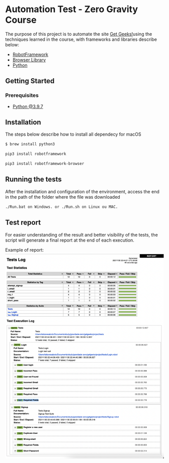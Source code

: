 # Automation Test - Zero Gravity Course 
The purpose of this project is to automate the site [Get Geeks!](https://getgeeks-tsaboto.herokuapp.com/)using the techniques learned in the course, with  frameworks and libraries describe below: 

-  [RobotFramework](https://cucumber.io/)
-  [Browser Library](https://github.com/MarketSquare/robotframework-browser)
-  [Python](https://www.python.org/)


## Getting Started
### Prerequisites

- [Python @3.9.7](https://www.ruby-lang.org/en/news/2020/10/02/ruby-2-7-2-released/)

## Installation
The steps below describe how to install all dependecy for macOS

```bash
$ brew install python3
```

```bash
pip3 install robotframework
```

```bash
pip3 install robotframework-browser
```

## Running the tests
After the installation and configuration of the environment, access the end in the path of the folder where the file was downloaded

```bash
./Run.bat on Windows. or ./Run.sh on Linux ou MAC.
```

## Test report

For easier understanding of the result and better visibility of the tests, the script will generate a final report at the end of each execution.

Example of report:
![Test Report](test_report.png)